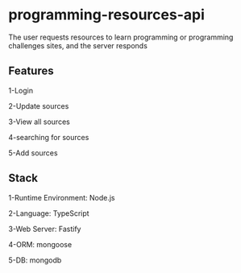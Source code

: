 # programming-resources-api
The user requests resources to learn programming or programming challenges sites, and the server responds

## Features
1-Login 

2-Update sources

3-View all sources

4-searching for sources

5-Add sources

## Stack

1-Runtime Environment: Node.js

2-Language: TypeScript

3-Web Server: Fastify

4-ORM: mongoose 

5-DB: mongodb





